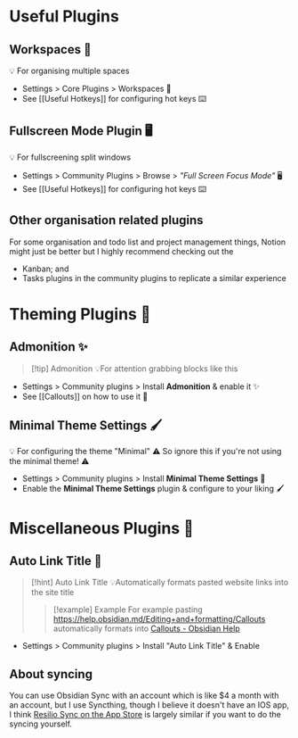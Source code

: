# Useful Plugins
## Workspaces 💼

💡 For organising multiple spaces

- Settings > Core Plugins > Workspaces 💼
- See [[Useful Hotkeys]] for configuring hot keys ⌨️

## Fullscreen Mode Plugin 🖥️

💡 For fullscreening split windows

- Settings > Community Plugins > Browse > *"Full Screen Focus Mode"* 🖥️
- See [[Useful Hotkeys]] for configuring hot keys ⌨️

## Other organisation related plugins
For some organisation and todo list and project management things, Notion might just be better but I highly recommend checking out the
- Kanban; and
- Tasks
plugins in the community plugins to replicate a similar experience

# Theming Plugins 🎨
## Admonition ✨

> [!tip] Admonition
>💡For attention grabbing blocks like this

- Settings > Community plugins > Install **Admonition** & enable it ✨
- See [[Callouts]] on how to use it 📖

## Minimal Theme Settings 🖌️

💡 For configuring the theme "Minimal"
⚠️ So ignore this if you're not using the minimal theme! ⚠️

- Settings > Community plugins > Install **Minimal Theme Settings** 🎨
- Enable the **Minimal Theme Settings** plugin & configure to your liking 🖌️

# Miscellaneous Plugins 🤔
## Auto Link Title 🔗

> [!hint] Auto Link Title
>💡Automatically formats pasted website links into the site title
>> [!example] Example
>> For example pasting https://help.obsidian.md/Editing+and+formatting/Callouts automatically formats into [Callouts - Obsidian Help](https://help.obsidian.md/Editing+and+formatting/Callouts)

- Settings > Community plugins > Install "Auto Link Title" & Enable

## About syncing

You can use Obsidian Sync with an account which is like $4 a month with an account, but I use Syncthing, though I believe it doesn't have an IOS app, I think [Resilio Sync on the App Store](https://apps.apple.com/us/app/resilio-sync/id1126282325) is largely similar if you want to do the syncing yourself.
